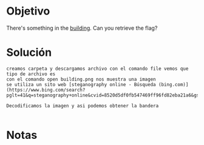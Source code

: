 
# Objetivo 

There's something in the [building](https://jupiter.challenges.picoctf.org/static/011955b303f293d60c8116e6a4c5c84f/buildings.png). Can you retrieve the flag?
# Solución 
```
creamos carpeta y descargamos archivo con el comando file vemos que tipo de archivo es 
con el comando open building.png nos muestra una imagen 
se utiliza un sito web [steganography online - Búsqueda (bing.com)](https://www.bing.com/search?pglt=41&q=steganography+online&cvid=8520d5df0fb547469ff96fd82eba21a6&gs_lcrp=EgZjaHJvbWUqBggCEAAYQDIGCAAQABhAMgYIARBFGDkyBggCEAAYQDIGCAMQABhAMgYIBBAAGEAyBggFEAAYQDIGCAYQABhAMgYIBxAAGEAyBggIEAAYQNIBCTEyOTY4ajBqMagCALACAA&FORM=ANNTA1&PC=LCTS) 

Decodificamos la imagen y asi podemos obtener la bandera 


```

# Notas 

